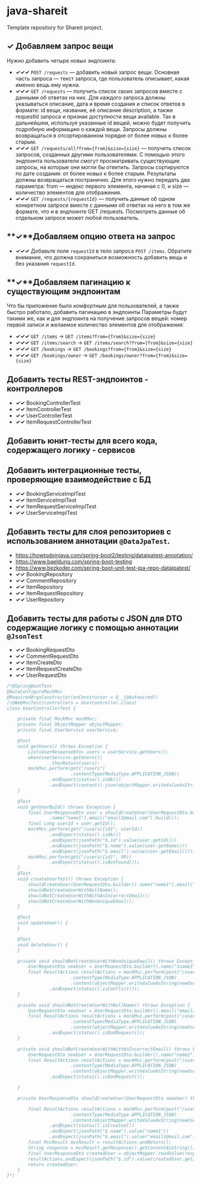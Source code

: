 # java-shareit
Template repository for Shareit project.

## **✓** Добавляем запрос вещи
Нужно добавить четыре новых эндпоинта:
* **✓✓✓** `POST /requests` — добавить новый запрос вещи. Основная часть запроса — текст запроса, где пользователь описывает, какая именно вещь ему нужна.
* **✓✓✓** `GET /requests` — получить список своих запросов вместе с данными об ответах на них. Для каждого запроса должны указываться описание, дата и время создания и список ответов в формате: id вещи, название, её описание description, а также requestId запроса и признак доступности вещи available. Так в дальнейшем, используя указанные id вещей, можно будет получить подробную информацию о каждой вещи. Запросы должны возвращаться в отсортированном порядке от более новых к более старым.
* **✓✓✓** `GET /requests/all?from={from}&size={size}` — получить список запросов, созданных другими пользователями. С помощью этого эндпоинта пользователи смогут просматривать существующие запросы, на которые они могли бы ответить. Запросы сортируются по дате создания: от более новых к более старым. Результаты должны возвращаться постранично. Для этого нужно передать два параметра: from — индекс первого элемента, начиная с 0, и size — количество элементов для отображения.
* **✓✓✓** `GET /requests/{requestId}` — получить данные об одном конкретном запросе вместе с данными об ответах на него в том же формате, что и в эндпоинте GET /requests. Посмотреть данные об отдельном запросе может любой пользователь.
## **✓**Добавляем опцию ответа на запрос
* **✓✓✓** Добавьте поле `requestId` в тело запроса `POST /items`. Обратите внимание, что должна сохраниться возможность добавить вещь и без указания `requestId`.
## **✓**Добавляем пагинацию к существующим эндпоинтам
Что бы приложение было комфортным для пользователей, а также быстро работало, добавить пагинацию в эндпоинты
Параметры будут такими же, как и для эндпоинта на получение запросов вещей: номер первой записи и желаемое количество элементов для отображения:
* **✓✓✓** `GET /items` -> `GET /items?from={from}&size={size}`
* **✓✓✓** `GET /items/search` -> `GET /items/search?from={from}&size={size}`
* **✓✓✓** `GET /bookings` -> `GET /bookings?from={from}&size={size}`
* **✓✓✓** `GET /bookings/owner` -> `GET /bookings/owner?from={from}&size={size}`
## Добавить тесты REST-эндпоинтов  - контроллеров
* **✓✓** BookingControllerTest
* **✓✓** ItemControllerTest
* **✓✓** UserControllerTest
* **✓✓** ItemRequestControllerTest
## Добавить юнит-тесты для всего кода, содержащего логику - сервисов
## Добавить интеграционные тесты, проверяющие взаимодействие с БД
* **✓✓** BookingServiceImplTest
* **✓✓** ItemServiceImplTest
* **✓✓** ItemRequestServiceImplTest
* **✓✓** UserServiceImplTest
## Добавить тесты для слоя репозиториев с использованием аннотации `@DataJpaTest`.
* https://howtodoinjava.com/spring-boot2/testing/datajpatest-annotation/
* https://www.baeldung.com/spring-boot-testing
* https://www.bezkoder.com/spring-boot-unit-test-jpa-repo-datajpatest/
* **✓✓** BookingRepository
* **✓✓** CommentRepository
* **✓✓** ItemRepository
* **✓✓** ItemRequestRepository
* **✓✓** UserRepository
## Добавить тесты для работы с JSON для DTO содержащие логику с помощью аннотации `@JsonTest`
* **✓✓** BookingRequestDto
* **✓✓** CommentRequestDto
* **✓✓** ItemCreateDto
* **✓✓** ItemRequestCreateDto
* **✓✓** UserRequestDto
```java
/*@SpringBootTest
@AutoConfigureMockMvc
@RequiredArgsConstructor(onConstructor = @__(@Autowired))
//@WebMvcTest(controllers = UserController.class)
class UserControllerTest {

    private final MockMvc mockMvc;
    private final ObjectMapper objectMapper;
    private final UserService userService;

    @Test
    void getUsers() throws Exception {
        List<UserResponseDto> users = userService.getUsers();
        when(userService.getUsers())
                .thenReturn(users);
        mockMvc.perform(get("/users")
                        .contentType(MediaType.APPLICATION_JSON))
                .andExpect(status().isOk())
                .andExpect(content().json(objectMapper.writeValueAsString(users)));
    }

    @Test
    void getUserById() throws Exception {
        final UserResponseDto user = shouldCreateUser(UserRequestDto.builder()
                .name("name1").email("email1@mail.com").build());
        final Long userId = user.getId();
        mockMvc.perform(get("/users/{id}", userId))
                .andExpect(status().isOk())
                .andExpect(jsonPath("$.id").value(user.getId()))
                .andExpect(jsonPath("$.name").value(user.getName()))
                .andExpect(jsonPath("$.email").value(user.getEmail()));
        mockMvc.perform(get("/users/{id}", 99))
                .andExpect(status().isNotFound());
    }
    @Test
    void createUserTest() throws Exception {
        shouldCreateUser(UserRequestDto.builder().name("name1").email("email1@mail.com").build());
        shouldNotCreateUserWithNullName();
        shouldNotCreateUserWithWithAnIncorrectEmail();
        shouldNotCreateUserWithNonUniqueEmail();
    }

    @Test
    void updateUser() {
    }

    @Test
    void deleteUser() {
    }

    private void shouldNotCreateUserWithNonUniqueEmail() throws Exception {
        UserRequestDto newUser = UserRequestDto.builder().name("1name3").email("email1@mail.com").build();
        final ResultActions resultActions = mockMvc.perform(post("/users")
                        .contentType(MediaType.APPLICATION_JSON)
                        .content(objectMapper.writeValueAsString(newUser)))
                .andExpect(status().isConflict());
    }

    private void shouldNotCreateUserWithNullName() throws Exception {
        UserRequestDto newUser = UserRequestDto.builder().email("email2@mail.com").build();
        final ResultActions resultActions = mockMvc.perform(post("/users")
                        .contentType(MediaType.APPLICATION_JSON)
                        .content(objectMapper.writeValueAsString(newUser)))
                .andExpect(status().isBadRequest());
    }

    private void shouldNotCreateUserWithWithAnIncorrectEmail() throws Exception {
        UserRequestDto newUser = UserRequestDto.builder().name("name2").email("email1.mail.com").build();
        final ResultActions resultActions = mockMvc.perform(post("/users")
                        .contentType(MediaType.APPLICATION_JSON)
                        .content(objectMapper.writeValueAsString(newUser)))
                .andExpect(status().isBadRequest());

    }

    private UserResponseDto shouldCreateUser(UserRequestDto newUser) throws Exception {

        final ResultActions resultActions = mockMvc.perform(post("/users")
                        .contentType(MediaType.APPLICATION_JSON)
                        .content(objectMapper.writeValueAsString(newUser)))
                .andExpect(status().isCreated())
                .andExpect(jsonPath("$.name").value("name1"))
                .andExpect(jsonPath("$.email").value("email1@mail.com"));
        final MvcResult mvcResult = resultActions.andReturn();
        String response = mvcResult.getResponse().getContentAsString();
        final UserResponseDto createdUser = objectMapper.readValue(response, UserResponseDto.class);
        resultActions.andExpect(jsonPath("$.id").value(createdUser.getId()));
        return createdUser;
    }
}*/
```
